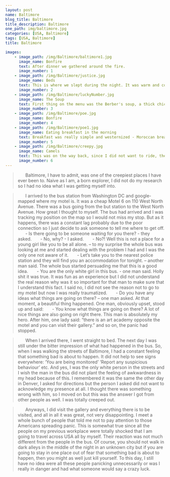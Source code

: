 ```yaml
---
layout: post
name: Baltimore
blog_title: Baltimore
title_description: Baltimore
one_path: img/baltimore.jpg
categories: [USA, Baltimore]  
tags: [USA, Baltimore]  
title: Baltimore

images:
    - image_path: /img/Baltimore/baltimore1.jpg
      image_name: Bonfire
      text: After dinner we gathered around the fire. 
      image_number: 1
    - image_path: /img/Baltimore/justice.jpg
      image_name: Beds
      text: This is where we slept during the night. It was warm and cozy.  
      image_number: 2
    - image_path: /img/Baltimore/luckyNumber.jpg
      image_name: The Soup
      text: First thing on the menu was the Berber's soup, a thick chickpea and vegetable soup. 
      image_number: 3
    - image_path: /img/Baltimore/poe.jpg
      image_name: Bonfire
      image_number: 4
    - image_path: /img/Baltimore/poe1.jpg
      image_name: Eating breakfast in the morning
      text: Breakfast was really simple and westernized - Moroccan bread bun, butter and jam, coffee, milk or tea. 
      image_number: 5
    - image_path: /img/Baltimore/creepy.jpg
      image_name: Camels
      text: This was on the way back, since I did not want to ride, the Berber's let  me lead the camels, they said I'm a natural talent. 
      image_number: 6
---
```



>&nbsp;&nbsp;&nbsp;&nbsp;&nbsp;&nbsp;Baltimore, I have to admit, was one of the creepiest places I have ever been to. Naive as I am, a born explorer, I did not do my research so I had no idea what I was getting myself into. 

>&nbsp;&nbsp;&nbsp;&nbsp;&nbsp;&nbsp;I arrived to the bus station from Washington DC and google-mapped where my motel is. It was a cheap Motel 6 on 110 West North Avenue. There was a bus going from the but station to the West North Avenue. How great I thought to myself. The bus had arrived and I was tracking my position on the map so I would not miss my stop. But as it happens, there was a constant lag probably due to the poor connection so I just decide to ask someone to tell me where to get off. 
>&nbsp;&nbsp;&nbsp;&nbsp;&nbsp;&nbsp;- Is there going to be someone waiting for you there? - they asked. 
>&nbsp;&nbsp;&nbsp;&nbsp;&nbsp;&nbsp;- No, why? - I asked. 
>&nbsp;&nbsp;&nbsp;&nbsp;&nbsp;&nbsp;- No?! Well this is not a place for a young girl like you to be all alone. – to my surprise the whole bus was looking at me and started dealing with the problem I had and I was the only one not aware of it. 
>&nbsp;&nbsp;&nbsp;&nbsp;&nbsp;&nbsp;- Let’s take you to the nearest police station and they will find you an accommodation for tonight. – another man said. 
The whole bus started persuading me that this is a good idea. 
>&nbsp;&nbsp;&nbsp;&nbsp;&nbsp;&nbsp;-	You are the only white girl in this bus. - one man said. Holly shit it was true. It was fun as an experience but I did not understand the real reason why was it so important for that man to  make sure that I understand this fact. I said no, I did not see the reason not to go to my motel but now I was really traumatized. 
>&nbsp;&nbsp;&nbsp;&nbsp;&nbsp;&nbsp;-	Do you have any ideas what things are going on there? – one man asked. 
At that moment, a beautiful thing happened. One man, obviously upset, stood up and said: 
>&nbsp;&nbsp;&nbsp;&nbsp;&nbsp;&nbsp;-	You know what things are going on there? A lot of nice things are also going on right there. 
This man is absolutely my hero. After him, one lady said: “there is an art academy opposite the motel and you can visit their gallery.” and so on, the panic had stopped. 

>&nbsp;&nbsp;&nbsp;&nbsp;&nbsp;&nbsp;When I arrived there, I went straight to bed. The next day I was still under the bitter impression of what had happened in the bus. So, when I was walking the streets of Baltimore, I had a constant feeling that something bad is about to happen. It did not help to see signs everywhere: ‘You are being monitored’ ‘Report any suspicious behaviour’ etc.
And yes, I was the only white person in the streets and I wish the man in the bus did not plant the feeling of awkwardness in my head because of this. I remembered it was the same the other day in Denver, I asked for directions but the person I asked did not want to acknowledge my presence at all. I thought there was something wrong with him, so I moved on but this was the answer I got from other people as well. I was totally creeped out. 

>&nbsp;&nbsp;&nbsp;&nbsp;&nbsp;&nbsp;Anyways, I did visit the gallery and everything there is to be visited, and all in all it was great, not very disappointing. I meet a whole bunch of people that told me not to pay attention to those Americans spreading panic. This is somewhat true since all the people on my previous workplace were totally shocked that I am going to travel across USA all by myself. Their reaction was not much different from the people in the bus. Of course, you should not walk in dark alleys in the middle of the night in an unknown city but if you are going to stay in one place out of fear that something bad is about to happen, then you might as well just kill yourself. To this day, I still have no idea were all these people panicking unnecessarily or was I really in danger and had what someone would say a crazy luck. 


